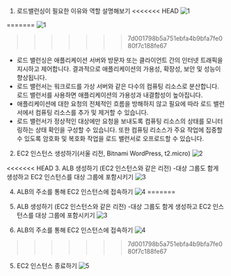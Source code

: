 1. 로드밸런싱이 필요한 이유와 역할 설명해보기
<<<<<<< HEAD
   ![1](https://github.com/sub-blind/oz_front/assets/58137602/328411d1-1dfa-4e64-aa01-9534992b53ee)

=======
![1](https://github.com/sub-blind/oz_front/assets/58137602/328411d1-1dfa-4e64-aa01-9534992b53ee)
>>>>>>> 7d001798b5a751ebfa4b9bfa7fe080f7c188fe67
   - 로드 밸런싱은 애플리케이션 서버와 방문자 또는 클라이언트 간의 인터넷 트래픽을 지시하고 제어합니다. 결과적으로 애플리케이션의 가용성, 확장성, 보안 및 성능이 향상됩니다.
   - 로드 밸런서는 워크로드를 가상 서버와 같은 다수의 컴퓨팅 리소스로 분산합니다. 로드 밸런서를 사용하면 애플리케이션의 가용성과 내결함성이 높아집니다.
   - 애플리케이션에 대한 요청의 전체적인 흐름을 방해하지 않고 필요에 따라 로드 밸런서에서 컴퓨팅 리소스를 추가 및 제거할 수 있습니다.
   - 로드 밸런서가 정상적인 대상에만 요청을 보내도록 컴퓨팅 리소스의 상태를 모니터링하는 상태 확인을 구성할 수 있습니다. 또한 컴퓨팅 리소스가 주요 작업에 집중할 수 있도록 암호화 및 복호화 작업을 로드 밸런서로 오프로드할 수 있습니다.

2. EC2 인스턴스 생성하기(서울 리전, Bitnami WordPress, t2.micro)
   ![2](https://github.com/sub-blind/oz_front/assets/58137602/f15bb10c-f51b-4f67-87ee-e0d09fa6e253)

<<<<<<< HEAD
3. ALB 생성하기 (EC2 인스턴스와 같은 리전) -대상 그룹도 함게 생성하고 EC2 인스턴스를 대상 그룹에 포함시키기
   ![3](https://github.com/sub-blind/oz_front/assets/58137602/526a9023-f205-4b8c-9fd5-04b7844fc3bd)

4. ALB의 주소를 통해 EC2 인스턴스에 접속하기
   ![4](https://github.com/sub-blind/oz_front/assets/58137602/116b995d-46bd-41e3-a196-7904ae967429)
=======
3. ALB 생성하기 (EC2 인스턴스와 같은 리전)
   -대상 그룹도 함게 생성하고 EC2 인스턴스를 대상 그룹에 포함시키기
![3](https://github.com/sub-blind/oz_front/assets/58137602/526a9023-f205-4b8c-9fd5-04b7844fc3bd)

4. ALB의 주소를 통해 EC2 인스턴스에 접속하기
![4](https://github.com/sub-blind/oz_front/assets/58137602/116b995d-46bd-41e3-a196-7904ae967429)
>>>>>>> 7d001798b5a751ebfa4b9bfa7fe080f7c188fe67

5. EC2 인스턴스 종료하기
   ![5](https://github.com/sub-blind/oz_front/assets/58137602/70869368-a480-4bcc-a2f2-37c1ab4e8a39)
